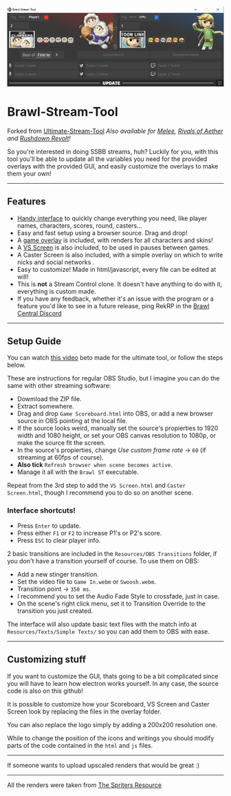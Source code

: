 ![preview](./ReadmeImgs/Interface.png)

# Brawl-Stream-Tool
Forked from [Ultimate-Stream-Tool](https://github.com/pokerobybeto/Ultimate-Stream-Tool)
*Also available for [Melee](https://github.com/Readek/Melee-Stream-Tool), [Rivals of Aether](https://github.com/Readek/RoA-Stream-Tool) and [Rushdown Revolt](https://github.com/Readek/Rushdown-Revolt-Stream-Tool)!*

So you're interested in doing SSBB streams, huh? Luckily for you, with this tool you'll be able to update all the variables you need for the provided overlays with the provided GUI, and easily customize the overlays to make them your own! 


---

## Features
- [Handy interface](./ReadmeImgs/Interface.png) to quickly change everything you need, like player names, characters, scores, round, casters...
- Easy and fast setup using a browser source. Drag and drop!
- A [game overlay](./ReadmeImgs/Ingame.png) is included, with renders for all characters and skins!
- A [VS Screen](./ReadmeImgs/VSScreen) is also included, to be used in pauses between games.
- A Caster Screen is also included, with a simple overlay on which to write nicks and social networks .
- Easy to customize! Made in html/javascript, every file can be edited at will!
- This is **not** a Stream Control clone. It doesn't have anything to do with it, everything is custom made.
- If you have any feedback, whether it's an issue with the program or a feature you'd like to see in a future release, ping RekRP in the [Brawl Central Discord](https://discord.gg/brawlcentral)

---

## Setup Guide
You can watch [this video](https://www.youtube.com/watch?v=417QjymeOMk) beto made for the ultimate tool, or follow the steps below. 

These are instructions for regular OBS Studio, but I imagine you can do the same with other streaming software:
- Dowmload the ZIP file.
- Extract somewhere.
- Drag and drop `Game Scoreboard.html` into OBS, or add a new browser source in OBS pointing at the local file.
- If the source looks weird, manually set the source's propierties to 1920 width and 1080 height, or set your OBS canvas resolution to 1080p, or make the source fit the screen.
- In the source's propierties, change *Use custom frame rate* -> `60` (if streaming at 60fps of course).
- **Also tick** `Refresh browser when scene becomes active`.
- Manage it all with the `Brawl ST` executable.

Repeat from the 3rd step to add the `VS Screen.html` and `Caster Screen.html`, though I recommend you to do so on another scene.

### Interface shortcuts!
- Press `Enter` to update.
- Press either `F1` or `F2` to increase P1's or P2's score.
- Press `ESC` to clear player info.

2 basic transitions are included in the `Resources/OBS Transitions` folder, if you don't have a transition yourself of course. To use them on OBS:
- Add a new stinger transition.
- Set the video file to `Game In.webm` or `Swoosh.webm`.
- Transition point -> `350 ms`.
- I recommend you to set the Audio Fade Style to crossfade, just in case.
- On the scene's right click menu, set it to Transition Override to the transition you just created.

The interface will also update basic text files with the match info at `Resources/Texts/Simple Texts/` so you can add them to OBS with ease.


---

## Customizing stuff

If you want to customize the GUI, thats going to be a bit complicated since you will have to learn how electron works yourself. In any case, the source code is also on this github!

It is possible to customize how your Scoreboard, VS Screen and Caster Screen look by replacing the files in the overlay folder.

You can also replace the logo simply by adding a 200x200 resolution one.

While to change the position of the icons and writings you should modify parts of the code contained in the `html` and `js` files.

---

If someone wants to upload upscaled renders that would be great :)

--- 
All the renders were taken from [The Spriters Resource](https://www.spriters-resource.com/wii/ssbb)
